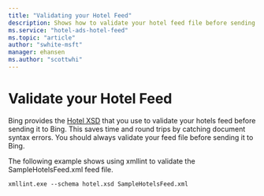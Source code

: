 ```yaml
---
title: "Validating your Hotel Feed"
description: Shows how to validate your hotel feed file before sending it to Bing.
ms.service: "hotel-ads-hotel-feed"
ms.topic: "article"
author: "swhite-msft"
manager: ehansen
ms.author: "scottwhi"
---
```


# Validate your Hotel Feed

Bing provides the [Hotel XSD](https://bhacstatic.blob.core.windows.net/schemas/hotel.xsd) that you use to validate your hotels feed before sending it to Bing. This saves time and round trips by catching document syntax errors. You should always validate your feed file before sending it to Bing.

The following example shows using xmllint to validate the SampleHotelsFeed.xml feed file.

```
xmllint.exe --schema hotel.xsd SampleHotelsFeed.xml
```
